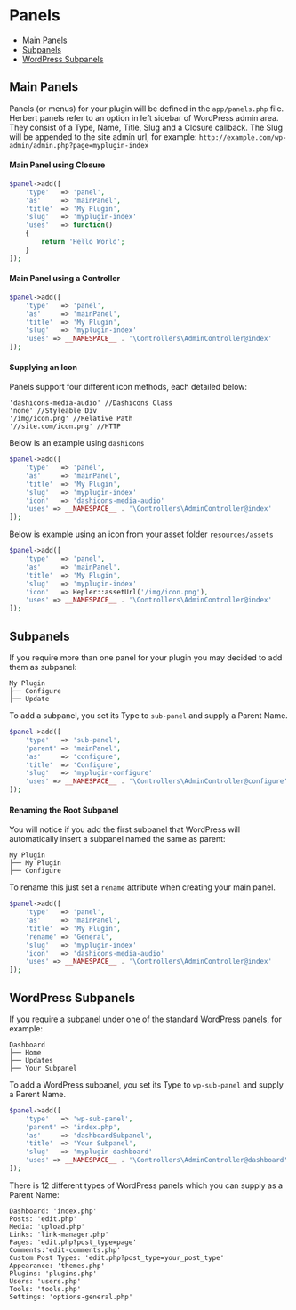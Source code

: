 # Panels

- [Main Panels](#main-panels)
- [Subpanels](#subpanels)
- [WordPress Subpanels](#wp-subpanels)

<a name="main-panels"></a>
## Main Panels

Panels (or menus) for your plugin will be defined in the `app/panels.php` file. Herbert panels refer to an option in left sidebar of WordPress admin area. They consist of a Type, Name, Title, Slug and a Closure callback. The Slug will be appended to the site admin url, for example: `http://example.com/wp-admin/admin.php?page=myplugin-index`


#### Main Panel using Closure

``` php
$panel->add([
	'type'   => 'panel',
	'as'     => 'mainPanel',
	'title'  => 'My Plugin',
	'slug'   => 'myplugin-index'
	'uses'   => function()
	{
		return 'Hello World';
	}
]);
```


#### Main Panel using a Controller

``` php
$panel->add([
	'type'   => 'panel',
	'as'     => 'mainPanel',
	'title'  => 'My Plugin',
	'slug'   => 'myplugin-index'
	'uses' => __NAMESPACE__ . '\Controllers\AdminController@index'
]);
```



#### Supplying an Icon
Panels support four different icon methods, each detailed below:

```
'dashicons-media-audio' //Dashicons Class
'none' //Styleable Div
'/img/icon.png' //Relative Path
'//site.com/icon.png' //HTTP
```

Below is an example using `dashicons`

``` php
$panel->add([
	'type'   => 'panel',
	'as'     => 'mainPanel',
	'title'  => 'My Plugin',
	'slug'   => 'myplugin-index'
	'icon'   => 'dashicons-media-audio'
	'uses' => __NAMESPACE__ . '\Controllers\AdminController@index'
]);
```
Below is example using an icon from your asset folder `resources/assets`

``` php
$panel->add([
	'type'   => 'panel',
	'as'     => 'mainPanel',
	'title'  => 'My Plugin',
	'slug'   => 'myplugin-index'
	'icon'   => Hepler::assetUrl('/img/icon.png'),
	'uses' => __NAMESPACE__ . '\Controllers\AdminController@index'
]);
```

<a name="subpanels"></a>
## Subpanels

If you require more than one panel for your plugin you may decided to add them as subpanel:

```
My Plugin
├── Configure
├── Update
```

To add a subpanel, you set its Type to `sub-panel` and supply a Parent Name.


``` php
$panel->add([
	'type'   => 'sub-panel',
	'parent' => 'mainPanel',
	'as'     => 'configure',
	'title'  => 'Configure',
	'slug'   => 'myplugin-configure'
	'uses' => __NAMESPACE__ . '\Controllers\AdminController@configure'
]);
```

#### Renaming the Root Subpanel

You will notice if you add the first subpanel that WordPress will automatically insert a subpanel named the same as parent:

```
My Plugin
├── My Plugin
├── Configure
```

To rename this just set a `rename` attribute when creating your main panel.


``` php
$panel->add([
	'type'   => 'panel',
	'as'     => 'mainPanel',
	'title'  => 'My Plugin',
	'rename' => 'General',
	'slug'   => 'myplugin-index'
	'icon'   => 'dashicons-media-audio'
	'uses' => __NAMESPACE__ . '\Controllers\AdminController@index'
]);
```

<a name="wp-subpanels"></a>
## WordPress Subpanels

If you require a subpanel under one of the standard WordPress panels, for example:

```
Dashboard
├── Home
├── Updates
├── Your Subpanel
```

To add a WordPress subpanel, you set its Type to `wp-sub-panel` and supply a Parent Name.

``` php
$panel->add([
	'type'   => 'wp-sub-panel',
	'parent' => 'index.php',
	'as'     => 'dashboardSubpanel',
	'title'  => 'Your Subpanel',
	'slug'   => 'myplugin-dashboard'
	'uses' => __NAMESPACE__ . '\Controllers\AdminController@dashboard'
]);
```

There is 12 different types of WordPress panels which you can supply as a Parent Name:

```
Dashboard: 'index.php'
Posts: 'edit.php'
Media: 'upload.php'
Links: 'link-manager.php'
Pages: 'edit.php?post_type=page'
Comments:'edit-comments.php'
Custom Post Types: 'edit.php?post_type=your_post_type'
Appearance: 'themes.php'
Plugins: 'plugins.php'
Users: 'users.php'
Tools: 'tools.php'
Settings: 'options-general.php'
```
